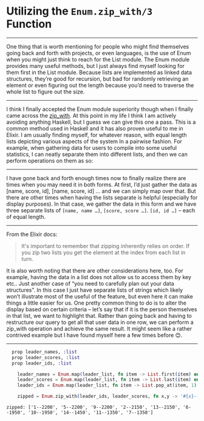 # Utilizing the ```Enum.zip_with/3``` Function

---

One thing that is worth mentioning for people who might find themselves going back and forth with projects, or even languages, is the use of Enum when you might just think to reach for the List module. The Enum module provides many useful methods, but I just always find myself looking for them first in the List module. Because lists are implemented as linked data structures, they’re good for recursion, but bad for randomly retrieving an element or even figuring out the length because you’d need to traverse the whole list to figure out the size. 

---


I think I finally accepted the Enum module superiority though when I finally came across the [zip_with](https://hexdocs.pm/elixir/1.12/Enum.html#zip_with/3). At this point in my life I think I am actively avoiding anything Haskell, but I guess we can give this one a pass. This is a common method used in Haskell and it has also proven useful to me in Elixir. I am usually finding myself, for whatever reason, with equal length lists depicting various aspects of the system In a pairwise fashion. For example, when gathering data for users to compile into some useful statistics, I can neatly separate them into different lists, and then we can perform operations on them as so:


---

I have gone back and forth enough times now to finally realize there are times when you may need it in both forms. At first, I’d just gather the data as [name, score, id], [name, score, id] … and we can simply map over that. But there are other times when having the lists separate is helpful (especially for display purposes). In that case, we gather the data in this form and we have three separate lists of ```[name, name …]```, ```[score, score …]```. ```[id, id …]``` – each of equal length.

---
From the Elixir docs:
>It's important to remember that zipping inherently relies on order. If you zip two lists you get the element at the index from each list in turn.


It is also worth noting that there are other considerations here, too. For example, having the data in a list does not allow us to access them by key etc.. Just another case of “you need to carefully plan out your data structures”.
In this case I just have separate lists of strings which likely won’t illustrate most of the useful of the feature, but even here it can make things a little easier for us. One pretty common thing to do is to alter the display based on certain criteria – let’s say that if it is the person themselves in that list, we want to highlight that. Rather than going back and having to restructure our query to get all that user data in one row, we can perform a zip_with operation and achieve the same result. It might seem like a rather contrived example but I have found myself here a few times before 😊.

---

```elixir
  prop leader_names, :list
  prop leader_scores, :list
  prop leader_ids, :list
```


```elixir
    leader_names = Enum.map(leader_list, fn item -> List.first(item) end)
    leader_scores = Enum.map(leader_list, fn item -> List.last(item) end)
    leader_ids = Enum.map(leader_list, fn item -> List.pop_at(item, 1) |> Kernel.elem(0) end)

    zipped = Enum.zip_with(leader_ids, leader_scores, fn x,y -> '#{x}--#{y}' end)
```

```shell-session
zipped: ['1--2200', '5--2200', '9--2200', '2--2150', '13--2150', '6--1950', '10--1950', '14--1450', '11--1350', '7--1350']
```
